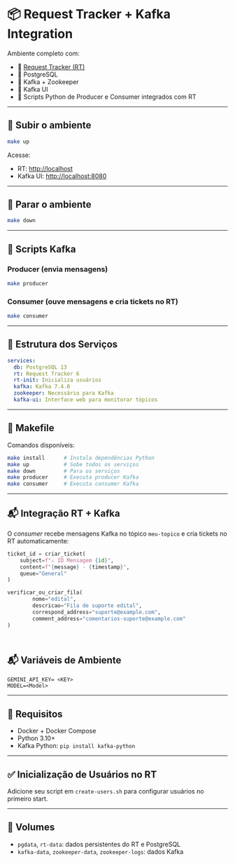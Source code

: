 # 📦 Request Tracker + Kafka Integration

Ambiente completo com:

* 🎫 [Request Tracker (RT)](https://requesttracker.com/)
* 🐘 PostgreSQL
* 🐳 Kafka + Zookeeper
* 👀 Kafka UI
* 🐍 Scripts Python de Producer e Consumer integrados com RT

---

## 🚀 Subir o ambiente

```bash
make up
```

Acesse:

* RT: [http://localhost](http://localhost)
* Kafka UI: [http://localhost:8080](http://localhost:8080)

---

## 🛑 Parar o ambiente

```bash
make down
```

---

## 🐍 Scripts Kafka

### Producer (envia mensagens)

```bash
make producer
```

### Consumer (ouve mensagens e cria tickets no RT)

```bash
make consumer
```

---

## 🧱 Estrutura dos Serviços

```yaml
services:
  db: PostgreSQL 13
  rt: Request Tracker 6
  rt-init: Inicializa usuários
  kafka: Kafka 7.4.0
  zookeeper: Necessário para Kafka
  kafka-ui: Interface web para monitorar tópicos
```

---

## 🧰 Makefile

Comandos disponíveis:

```bash
make install      # Instala dependências Python
make up           # Sobe todos os serviços
make down         # Para os serviços
make producer     # Executa producer Kafka
make consumer     # Executa consumer Kafka
```

---

## 📬 Integração RT + Kafka

O *consumer* recebe mensagens Kafka no tópico `meu-topico` e cria tickets no RT automaticamente:

```python
ticket_id = criar_ticket(
    subject=f"⚠️ ID Mensagem {id}",
    content=f"{message} - {timestamp}",
    queue="General"
)

verificar_ou_criar_fila(
        nome="edital",
        descricao="Fila de suporte edital",
        correspond_address="suporte@example.com",
        comment_address="comentarios-suporte@example.com"
)




```




## 📬 Variáveis de Ambiente

```
GEMINI_API_KEY= <KEY>
MODEL=<Model>
```
---

## 📂 Requisitos

* Docker + Docker Compose
* Python 3.10+
* Kafka Python: `pip install kafka-python`

---

## ✅ Inicialização de Usuários no RT

Adicione seu script em `create-users.sh` para configurar usuários no primeiro start.

---

## 📁 Volumes

* `pgdata`, `rt-data`: dados persistentes do RT e PostgreSQL
* `kafka-data`, `zookeeper-data`, `zookeeper-logs`: dados Kafka
